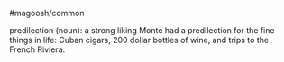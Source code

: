#magoosh/common

predilection (noun): a strong liking 
Monte had a predilection for the fine things in life: Cuban cigars, 200 dollar bottles of wine, and trips to 
the French Riviera. 
